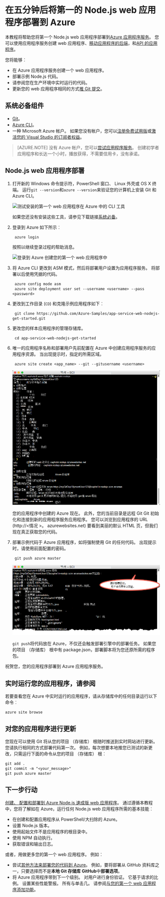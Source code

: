 <properties 
    pageTitle="在五分钟后部署到 Azure 的 Node.js web 应用程序 |Microsoft Azure" 
    description="了解部署示例应用程序的应用程序服务中运行 web 应用程序是多么容易。 启动快速进行实际的开发，并立即查看结果。" 
    services="app-service\web"
    documentationCenter=""
    authors="cephalin"
    manager="wpickett"
    editor=""
/>

<tags
    ms.service="app-service-web"
    ms.workload="web"
    ms.tgt_pltfrm="na"
    ms.devlang="na"
    ms.topic="hero-article"
    ms.date="10/13/2016" 
    ms.author="cephalin"
/>
    
# <a name="deploy-your-first-nodejs-web-app-to-azure-in-five-minutes"></a>在五分钟后将第一的 Node.js web 应用程序部署到 Azure

本教程将帮助您将第一个 Node.js web 应用程序部署到[Azure 应用程序服务](../app-service/app-service-value-prop-what-is.md)。
您可以使用应用程序服务创建 web 应用程序、[移动应用程序的后端](/documentation/learning-paths/appservice-mobileapps/)，和[API 的应用程序](../app-service-api/app-service-api-apps-why-best-platform.md)。

您将能够︰ 

- 在 Azure 应用程序服务创建一个 web 应用程序。
- 部署示例 Node.js 代码。
- 请参阅您在生产环境中实时运行的代码。
- 更新您的 web 应用程序相同的方式[推 Git 提交](https://git-scm.com/docs/git-push)。

## <a name="prerequisites"></a>系统必备组件

- [Git](http://www.git-scm.com/downloads)。
- [Azure CLI](../xplat-cli-install.md)。
- 一种 Microsoft Azure 帐户。 如果您没有帐户，您可以[注册免费试用版](/pricing/free-trial/?WT.mc_id=A261C142F)或[激活您的 Visual Studio 的订阅者权益](/pricing/member-offers/msdn-benefits-details/?WT.mc_id=A261C142F)。

>[AZURE.NOTE] 没有 Azure 帐户，您可以[尝试应用程序服务](http://go.microsoft.com/fwlink/?LinkId=523751)。 创建初学者应用程序和长达一个小时，播放获得，不需要信用卡，没有承诺。

## <a name="deploy-a-nodejs-web-app"></a>Node.js web 应用程序部署

1. 打开新的 Windows 命令提示符，PowerShell 窗口、 Linux 外壳或 OS X 终端。 运行`git --version`和`azure --version`来验证您的计算机上安装 Git 和 Azure CLI。

    ![测试安装的第一个 web 应用程序在 Azure 中的 CLI 工具](./media/app-service-web-get-started/1-test-tools.png)

    如果您还没有安装这些工具，请参见下载链接[系统必备](#Prerequisites)。

3. 登录到 Azure 如下所示︰

        azure login

    按照以继续登录过程的帮助消息。

    ![登录到 Azure 创建您的第一个 web 应用程序中](./media/app-service-web-get-started/3-azure-login.png)

4. 将 Azure CLI 更改到 ASM 模式，然后将部署用户设置为应用程序服务。 将部署以后使用凭据的代码。

        azure config mode asm
        azure site deployment user set --username <username> --pass <password>

1. 更改到工作目录 (`CD`) 和克隆示例应用程序如下︰

        git clone https://github.com/Azure-Samples/app-service-web-nodejs-get-started.git

2. 更改您的样本应用程序的管理存储库。

        cd app-service-web-nodejs-get-started

4. 唯一的应用程序名称和部署用户先前配置在 Azure 中创建应用程序服务的应用程序资源。 当出现提示时，指定的所需区域。

        azure site create <app_name> --git --gitusername <username>

    ![在 Azure 创建 Azure 的第一个 web 应用程序资源](./media/app-service-web-get-started-languages/node-site-create.png)

    您的应用程序中创建的 Azure 现在。 此外，您的当前目录是远程 Git Git 初始化和连接到新的应用程序服务应用程序。
    您可以浏览到应用程序的 URL (http://&lt;情况 >。 azurewebsites.net) 要看到美丽的默认 HTML 页，但我们现在真正获取您的代码。

4. 部署示例代码于 Azure 应用程序，如将强制使用 Git 的任何代码。 出现提示时，请使用前面配置的密码。

        git push azure master

    ![推送到 Azure 中第一个 web 应用程序的代码](./media/app-service-web-get-started-languages/node-git-push.png)

    `git push`将代码放在 Azure，不仅还会触发部署引擎中的部署任务。 
    如果您的项目 （存储库） 根中有 package.json，部署脚本将为您还原所需的程序包。 

祝贺您，您的应用程序部署到 Azure 应用程序服务。

## <a name="see-your-app-running-live"></a>实时运行您的应用程序，请参阅

若要查看您在 Azure 中实时运行的应用程序，请从存储库中的任何目录运行以下命令︰

    azure site browse

## <a name="make-updates-to-your-app"></a>对您的应用程序进行更新

您现在可以使用 Git 将从您的项目 （存储库） 根随时推送到实时网站进行更新。 您请执行相同的方式部署代码第一次。 例如，每次想要本地推您已测试的新更改，只需运行下面的命令从您的项目 （存储库） 根︰

    git add .
    git commit -m "<your_message>"
    git push azure master

## <a name="next-steps"></a>下一步行动

[创建、 配置和部署到 Azure Node.js 速成版 web 应用程序](app-service-web-nodejs-get-started.md)。 通过遵循本教程中，您将了解如在 Azure，运行任何 Node.js web 应用程序所需的基本技能︰

- 在创建和配置应用程序从 PowerShell/大扫除的 Azure。
- 设置 Node.js 版本。
- 使用起始文件不是应用程序的根目录中。
- 使用 NPM 自动执行。
- 获取错误和输出日志。

或者，用做更多您的第一个 web 应用程序。 例如︰

- 尝试[其他方法来部署您的代码到 Azure](../app-service-web/web-sites-deploy.md)。 例如，要将部署从 GitHub 资料库之一，只要选择而不是**本地 Git 存储库** **GitHub**中**部署选项**。
- 将 Azure 应用程序带到下一个级别。 对用户进行身份验证。 它基于请求的比例。 设置某些性能警报。 所有与单击几。 请参阅[与您的第一个 web 应用程序添加功能](app-service-web-get-started-2.md)。

